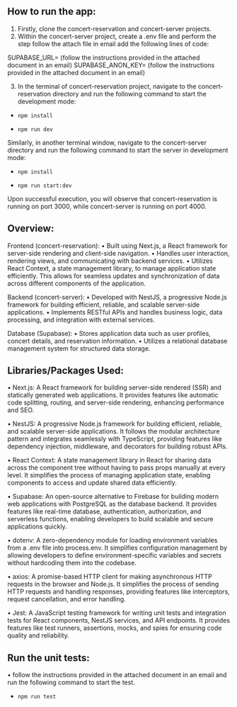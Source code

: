 ## How to run the app:
1.	Firstly, clone the concert-reservation and concert-server projects. 
2.	Within the concert-server project, create a .env file and perform the step follow the attach file in email add the following lines of code:

SUPABASE_URL= (follow the instructions provided in the attached document in an email)
SUPABASE_ANON_KEY= (follow the instructions provided in the attached document in an email)

3.	In the terminal of concert-reservation project, navigate to the concert-reservation directory and run the following command to start the development mode:

-	`npm install`

-	`npm run dev`

Similarly, in another terminal window, navigate to the concert-server directory and run the following command to start the server in development mode:

-	`npm install`

-	`npm run start:dev`

Upon successful execution, you will observe that concert-reservation is running on port 3000, while concert-server is running on port 4000.

## Overview:
Frontend (concert-reservation):
•	Built using Next.js, a React framework for server-side rendering and client-side navigation.
•	Handles user interaction, rendering views, and communicating with backend services. 
•	Utilizes React Context, a state management library, to manage application state efficiently. This allows for seamless updates and synchronization of data across different components of the application.

Backend (concert-server):
•	Developed with NestJS, a progressive Node.js framework for building efficient, reliable, and scalable server-side applications. 
•	Implements RESTful APIs and handles business logic, data processing, and integration with external services. 

Database (Supabase):
•	Stores application data such as user profiles, concert details, and reservation information.
•	Utilizes a relational database management system for structured data storage. 

## Libraries/Packages Used:
•	Next.js: A React framework for building server-side rendered (SSR) and statically generated web applications. It provides features like automatic code splitting, routing, and server-side rendering, enhancing performance and SEO.

•	NestJS: A progressive Node.js framework for building efficient, reliable, and scalable server-side applications. It follows the modular architecture pattern and integrates seamlessly with TypeScript, providing features like dependency injection, middleware, and decorators for building robust APIs.

•	React Context: A state management library in React for sharing data across the component tree without having to pass props manually at every level. It simplifies the process of managing application state, enabling components to access and update shared data efficiently.

•	Supabase: An open-source alternative to Firebase for building modern web applications with PostgreSQL as the database backend. It provides features like real-time database, authentication, authorization, and serverless functions, enabling developers to build scalable and secure applications quickly.

•	dotenv: A zero-dependency module for loading environment variables from a .env file into process.env. It simplifies configuration management by allowing developers to define environment-specific variables and secrets without hardcoding them into the codebase.

•	axios: A promise-based HTTP client for making asynchronous HTTP requests in the browser and Node.js. It simplifies the process of sending HTTP requests and handling responses, providing features like interceptors, request cancellation, and error handling.

•	Jest: A JavaScript testing framework for writing unit tests and integration tests for React components, NestJS services, and API endpoints. It provides features like test runners, assertions, mocks, and spies for ensuring code quality and reliability.

## Run the unit tests:

• follow the instructions provided in the attached document in an email and run the following command to start the test.

-	`npm run test`

